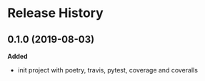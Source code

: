 # Release History

## 0.1.0 (2019-08-03)

**Added**

- init project with poetry, travis, pytest, coverage and coveralls
